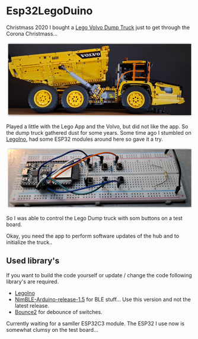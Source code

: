 # Esp32LegoDuino

Christmass 2020 I bought a [Lego Volvo Dump Truck](https://www.lego.com/nl-nl/product/6x6-volvo-articulated-hauler-42114?age-gate=grown_up) just to get through the Corona Christmass...

![](https://github.com/MDRRC/Esp32LegoDuino/blob/main/Doc/ldt.PNG)

Played a little with the Lego App and the Volvo, but did not like the app. So the dump truck gathered dust for some years. 
Some time ago I stumbled on [LegoIno](https://github.com/corneliusmunz/legoino), had some ESP32 modules around here so gave it a try.

![](https://github.com/MDRRC/Esp32LegoDuino/blob/main/Doc/ESP32.PNG)

So I was able to control the Lego Dump truck with som buttons on a test board.   

Okay, you need the app to perform software updates of the hub and to initialize the truck.. 
  
## Used library's
If you want to build the code yourself or update / change the code following library's are required.
* [LegoIno](https://github.com/corneliusmunz/legoino) 
* [NimBLE-Arduino-release-1.5](https://github.com/h2zero/NimBLE-Arduino/tree/release/1.5) for BLE stuff... Use this version and not the latest release.
* [Bounce2](https://github.com/thomasfredericks/Bounce2/archive/master.zip) for debounce of switches. 

Currently waiting for a samller ESP32C3 module. The ESP32 I use now is somewhat clumsy on the test board...


